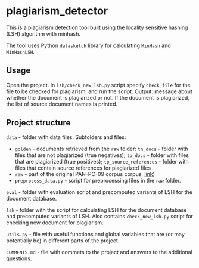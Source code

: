 # plagiarism_detector
This is a plagiarism detection tool built using the locality sensitive hashing (LSH) algorithm with minhash.

The tool uses Python `datasketch` library for calculating `MinHash` and `MinHashLSH`.

## Usage
Open the project. In `lsh/check_new_lsh.py` script specify `check_file` for the file to be checked for plagiarism, and run the script. Output: message about whether the document is plagiarized or not. If the document is plagiarized, the list of source document names is printed.

## Project structure
`data` - folder with data files. Subfolders and files:
  - `golden` - documents retrieved from the `raw` folder: `tn_docs` - folder with files that are not plagiarized (true negatives); `tp_docs` - folder with files that are plagiarized (true positives); `tp_source_references` - folder with files that contain source references for plagiarized files
  - `raw` - part of the original PAN-PC-09 corpus corpus, [link](https://www.uni-weimar.de/en/media/chairs/computer-science-and-media/webis/corpora/corpus-pan-pc-09/))
  - `preprocess_data.py` - script for preprocessing files in the `raw` folder.

`eval` - folder with evaluation script and precomputed variants of LSH for the document database.

`lsh` - folder with the script for calculating LSH for the document database and precomputed variants of LSH. Also contains `check_new_lsh.py` script for checking new document for plagiarism.

`utils.py` - file with useful functions and global variables that are (or may potentially be) in different parts of the project.

`COMMENTS.md` - file with commets to the project and answers to the additional questions.
